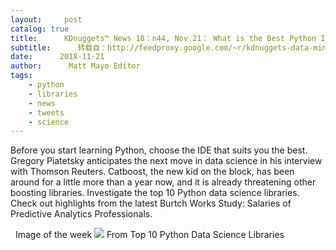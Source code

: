 ```yaml
---
layout:     post
catalog: true
title:      KDnuggets™ News 18：n44, Nov 21： What is the Best Python IDE for Data Science?; Anticipating the next move in data science
subtitle:      转载自：http://feedproxy.google.com/~r/kdnuggets-data-mining-analytics/~3/xcdGDvJlLCM/n44.html
date:      2018-11-21
author:      Matt Mayo Editor
tags:
    - python
    - libraries
    - news
    - tweets
    - science
---
```


Before you start learning Python, choose the IDE that suits you the best. Gregory Piatetsky anticipates the next move in data science in his interview with Thomson Reuters. Catboost, the new kid on the block, has been around for a little more than a year now, and it is already threatening other boosting libraries. Investigate the top 10 Python data science libraries. Check out highlights from the latest Burtch Works Study: Salaries of Predictive Analytics Professionals.

  Image of the week
![](http://feedproxy.google.com/wp-content/uploads/top-python-data-science-libraries-2.jpg)
From Top 10 Python Data Science Libraries 






